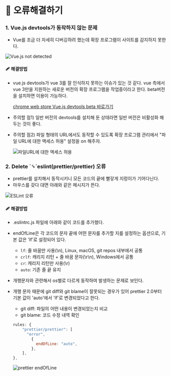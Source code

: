 

# 🔧 오류해결하기

### 1. Vue.js devtools가 동작하지 않는 문제

- Vue를 조금 더 자세히 디버깅하려 했는데 확장 프로그램이 사이트를 감지하지 못한다.

![Vue.js not detected](https://github.com/miirmoon/study-vue-typescript/blob/main/document/images/Vue.js%20not%20detected.PNG?raw=true)

#### 🩹 해결방법

- vue.js devtools가 vue 3를 잘 인식하지 못하는 이슈가 있는 것 같다. vue 측에서 vue 3만을 지원하는 새로운 버전의 확장 프로그램을 작업중이라고 한다. beta버전을 설치하면 이용이 가능하다.

	[chrome web store Vue.js devtools beta 바로가기](https://chrome.google.com/webstore/detail/vuejs-devtools/ljjemllljcmogpfapbkkighbhhppjdbg?hl=en)

- 주의할 점1) 일반 버전의 devtools를 설치해 둔 상태라면 일반 버전은 비활성화 해두는 것이 좋다.

- 주의할 점2) 파일 형태의 URL에서도 동작할 수 있도록 확장 프로그램 관리에서 "파일 URL에 대한 액세스 허용" 설정을 on 해주자.

  ![파일URL에 대한 액세스 허용](https://github.com/miirmoon/study-vue-typescript/blob/main/document/images/allow%20file%20access.PNG?raw=true)

### 2. Delete \`␍\`eslint(prettier/prettier) 오류

- prettier를 설치해서 동작시키니 모든 코드의 끝에 빨갛게 지렁이가 기어다닌다.
- 마우스를 갖다 대면 아래와 같은 메시지가 뜬다.

![ESLint 오류](https://github.com/miirmoon/study-vue-typescript/blob/main/document/images/eslint%20error.png?raw=true)

#### 🩹 해결방법

- .eslintrc.js 파일에 아래와 같이 코드를 추가했다.

- endOfLine은 각 코드의 문자 끝에 어떤 문자를 추가할 지를 설정하는 옵션으로, 기본 값은 'lf'로 설정되어 있다. 

  - `lf`: 줄 바꿈만 사용(\n), Linux, macOS, git repos 내부에서 공통
  - `crlf`: 캐리지 리턴 + 줄 바꿈 문자(\r\n), Windows에서 공통
  - `cr`: 캐리지 리턴만 사용(\r)
  - `auto`: 기존 줄 끝 유지

- 개행문자와 관련해서 os별로 다르게 동작하여 발생하는 문제로 보인다.

- 개행 문자 때문에 git diff와 git blame이 잘못되는 경우가 있어 prettier 2.0부터 기본 값이 'auto'에서 'lf'로 변경되었다고 한다.

  - git diff: 파일의 어떤 내용이 변경되었는지 비교
  - git blame: 코드 수정 내역 확인

  ```javascript
  rules: {
      "prettier/prettier": [
      	"error",	
          {
          	endOfLine: "auto",
          },
      ],
  },
  ```
	![prettier endOfLine](https://github.com/miirmoon/study-vue-typescript/blob/main/document/images/prettier%20endOfLine.PNG?raw=true)

